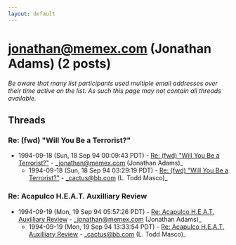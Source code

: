 ```yaml
---
layout: default
---
```


# jonathan@memex.com (Jonathan Adams) (2 posts)

_Be aware that many list participants used multiple email addresses over their time active on the list. As such this page may not contain all threads available._

## Threads

### Re: (fwd) "Will You Be a Terrorist?"
+ 1994-09-18 (Sun, 18 Sep 94 00:09:43 PDT) - [Re: (fwd) "Will You Be a Terrorist?"](/archive/1994/09/3195fc3d0a460e12b316731bb6c06c82987618d5ddad1c238ac6ca9ecc921a03) - _jonathan@memex.com (Jonathan Adams)_
  + 1994-09-18 (Sun, 18 Sep 94 03:29:19 PDT) - [Re: (fwd) "Will You Be a Terrorist?"](/archive/1994/09/9392876d7234f84e91d40e35b721cd74531a2a28a75c37764cb3007767d9570e) - _cactus@bb.com (L. Todd Masco)_

### Re: Acapulco H.E.A.T. Auxilliary Review
+ 1994-09-19 (Mon, 19 Sep 94 05:57:26 PDT) - [Re: Acapulco H.E.A.T. Auxilliary Review](/archive/1994/09/9f0e507982140566bd6b1a18a708afd94b90d32ce6d0b3c3b72a190aa59bc403) - _jonathan@memex.com (Jonathan Adams)_
  + 1994-09-19 (Mon, 19 Sep 94 13:33:54 PDT) - [Re: Acapulco H.E.A.T. Auxilliary Review](/archive/1994/09/0d19674cf4560a991d73a80ba5ce0f03f7c2e6f665f170a2551e7c52a7280a8a) - _cactus@bb.com (L. Todd Masco)_

